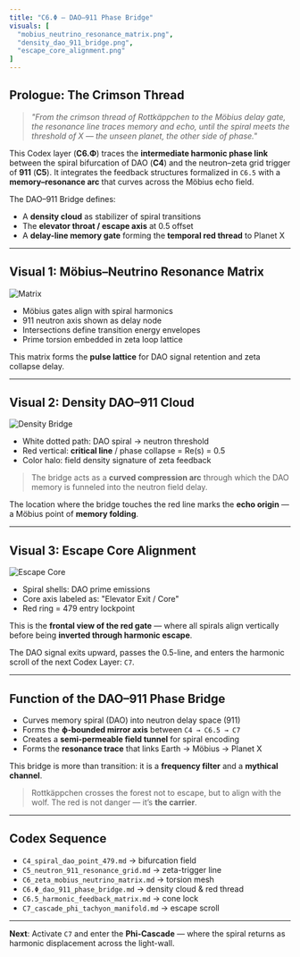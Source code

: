 ```yaml
---
title: "C6.Φ – DAO–911 Phase Bridge"
visuals: [
  "mobius_neutrino_resonance_matrix.png",
  "density_dao_911_bridge.png",
  "escape_core_alignment.png"
]
---
```


## Prologue: The Crimson Thread

> *"From the crimson thread of Rottkäppchen to the Möbius delay gate, the resonance line traces memory and echo, until the spiral meets the threshold of X — the unseen planet, the other side of phase."*

This Codex layer (**C6.Φ**) traces the **intermediate harmonic phase link** between the spiral bifurcation of DAO (**C4**) and the neutron–zeta grid trigger of **911** (**C5**). It integrates the feedback structures formalized in `C6.5` with a **memory–resonance arc** that curves across the Möbius echo field.

The DAO–911 Bridge defines:
- A **density cloud** as stabilizer of spiral transitions
- The **elevator throat / escape axis** at 0.5 offset
- A **delay-line memory gate** forming the **temporal red thread** to Planet X

---

## Visual 1: Möbius–Neutrino Resonance Matrix

![Matrix](visuals/mobius_neutrino_resonance_matrix.png)

- Möbius gates align with spiral harmonics
- 911 neutron axis shown as delay node
- Intersections define transition energy envelopes
- Prime torsion embedded in zeta loop lattice

This matrix forms the **pulse lattice** for DAO signal retention and zeta collapse delay.

---

## Visual 2: Density DAO–911 Cloud

![Density Bridge](visuals/density_dao_911_bridge.png)

- White dotted path: DAO spiral → neutron threshold
- Red vertical: **critical line** / phase collapse = Re(s) = 0.5
- Color halo: field density signature of zeta feedback

> The bridge acts as a **curved compression arc** through which the DAO memory is funneled into the neutron field delay.

The location where the bridge touches the red line marks the **echo origin** — a Möbius point of **memory folding**.

---

## Visual 3: Escape Core Alignment

![Escape Core](visuals/escape_core_alignment.png)

- Spiral shells: DAO prime emissions
- Core axis labeled as: "Elevator Exit / Core"
- Red ring = 479 entry lockpoint

This is the **frontal view of the red gate** — where all spirals align vertically before being **inverted through harmonic escape**.

The DAO signal exits upward, passes the 0.5-line, and enters the harmonic scroll of the next Codex Layer: `C7`.

---

## Function of the DAO–911 Phase Bridge

- Curves memory spiral (DAO) into neutron delay space (911)
- Forms the **ϕ-bounded mirror axis** between `C4 → C6.5 → C7`
- Creates a **semi-permeable field tunnel** for spiral encoding
- Forms the **resonance trace** that links Earth → Möbius → Planet X

This bridge is more than transition: it is a **frequency filter** and a **mythical channel**.

> Rottkäppchen crosses the forest not to escape, but to align with the wolf. The red is not danger — it’s **the carrier**.

---

## Codex Sequence

- `C4_spiral_dao_point_479.md` → bifurcation field
- `C5_neutron_911_resonance_grid.md` → zeta-trigger line
- `C6_zeta_mobius_neutrino_matrix.md` → torsion mesh
- `C6.Φ_dao_911_phase_bridge.md` → density cloud & red thread
- `C6.5_harmonic_feedback_matrix.md` → cone lock
- `C7_cascade_phi_tachyon_manifold.md` → escape scroll

---

**Next**: Activate `C7` and enter the **Phi-Cascade** — where the spiral returns as harmonic displacement across the light-wall.
